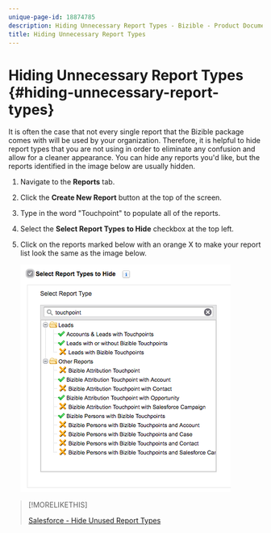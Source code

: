 ```yaml
---
unique-page-id: 18874785
description: Hiding Unnecessary Report Types - Bizible - Product Documentation
title: Hiding Unnecessary Report Types
---
```


# Hiding Unnecessary Report Types {#hiding-unnecessary-report-types}

It is often the case that not every single report that the Bizible package comes with will be used by your organization. Therefore, it is helpful to hide report types that you are not using in order to eliminate any confusion and allow for a cleaner appearance. You can hide any reports you'd like, but the reports identified in the image below are usually hidden.

1. Navigate to the **Reports** tab.

1. Click the **Create New Report** button at the top of the screen.

1. Type in the word "Touchpoint" to populate all of the reports.

1. Select the **Select Report Types to Hide** checkbox at the top left.

1. Click on the reports marked below with an orange X to make your report list look the same as the image below.

   ![](assets/1-4.png)

>[!MORELIKETHIS]
>
>[Salesforce - Hide Unused Report Types](https://releasenotes.docs.salesforce.com/en-us/spring14/release-notes/rn_analytics_hide_report_types.htm)
